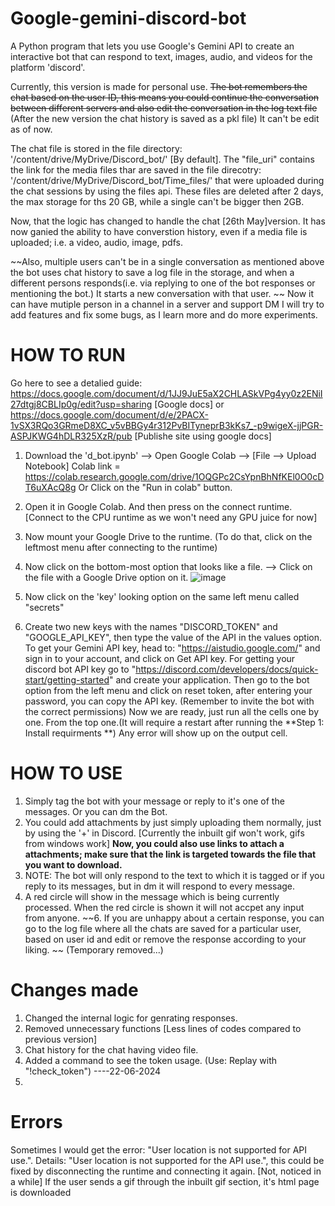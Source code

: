 # Google-gemini-discord-bot
A Python program that lets you use Google's Gemini API to create an interactive bot that can respond to text, images, audio, and videos for the platform 'discord'.

Currently, this version is made for personal use. 
~~The bot remembers the chat based on the user ID, this means you could continue the conversation between different servers and also edit the conversation in the log text file~~ (After the new version the chat history is saved as a pkl file) It can't be edit as of now.  

The chat file is stored in the file directory: '/content/drive/MyDrive/Discord_bot/' [By default]. The "file_uri" contains the link for the media files thar are saved in the file direcotry: '/content/drive/MyDrive/Discord_bot/Time_files/' that were uploaded during the chat sessions by using the files api. These files are deleted after 2 days, the max storage for ths 20 GB, while a single can't be bigger then 2GB. 

Now, that the logic has changed to handle the chat [26th May]version. It has now ganied the ability to have converstion history, even if a media file is uploaded; i.e. a video, audio, image, pdfs.  

~~Also, multiple users can't be in a single conversation as mentioned above the bot uses chat history to save a log file in the storage, and when a different persons responds(i.e. via replying to one of the bot responses or mentioning the bot.) It starts a new conversation with that user. ~~
Now it can have mutiple person in a channel in a server and support DM
I will try to add features and fix some bugs, as I learn more and do more experiments. 




# **HOW TO RUN**

Go here to see a detalied guide: 
https://docs.google.com/document/d/1JJ9JuE5aX2CHLASkVPg4yy0z2ENiI27dtgj8CBLIp0g/edit?usp=sharing [Google docs]
or
https://docs.google.com/document/d/e/2PACX-1vSX3RQo3GRmeD8XC_v5vBBGy4r312PvBITyneprB3kKs7_-p9wigeX-jjPGR-ASPJKWG4hDLR325XzR/pub [Publishe site using google docs]

1. Download the 'd_bot.ipynb' --> Open Google Colab --> [File --> Upload Notebook]
      Colab link = https://colab.research.google.com/drive/1OQGPc2CsYpnBhNfKEl0O0cDT6uXAcQ8g
   Or
Click on the "Run in colab" button.

2. Open it in Google Colab. And then press on the connect runtime. [Connect to the CPU runtime as we won't need any GPU juice for now]
3. Now mount your Google Drive to the runtime. (To do that, click on the leftmost menu after connecting to the runtime)
4. Now click on the bottom-most option that looks like a file. --> Click on the file with a Google Drive option on it.
    ![image](https://github.com/War004/Google-gemini-discord-bot/assets/138228378/a8cb7ce3-db44-4db0-bde0-7bfab1b2625f)
5. Now click on the 'key' looking option on the same left menu called "secrets"
6. Create two new keys with the names "DISCORD_TOKEN" and "GOOGLE_API_KEY", then type the value of the API in the values option.
   To get your Gemini API key, head to: "https://aistudio.google.com/" and sign in to your account, and click on Get API key.
   For getting your discord bot API key go to "https://discord.com/developers/docs/quick-start/getting-started" and create your application. Then go to the bot option from the left menu and click on reset token, after entering your password, you can copy the API key. (Remember to invite the bot with the correct permissions)
Now we are ready, just run all the cells one by one. From the top one.(It will require a restart after running the **Step 1: Install requirments **)
Any error will show up on the output cell.

# **HOW TO USE**
1. Simply tag the bot with your message or reply to it's one of the messages. Or you can dm the Bot. 
2. You could add attachments by just simply uploading them normally, just by using the '+' in Discord. [Currently the inbuilt gif won't work, gifs from windows work]
   **Now, you could also use links to attach a attachments; make sure that the link is targeted towards the file that you want to download.**
4. NOTE: The bot will only respond to the text to which it is tagged or if you reply to its messages, but in dm it will respond to every message. 
5. A red circle will show in the message which is being currently processed. When the red circle is shown it will not accpet any input from anyone.
   ~~6. If you are unhappy about a certain response, you can go to the log file where all the chats are saved for a particular user, based on user id and edit or remove the response according to your liking. ~~ (Temporary removed...)

# **Changes made**
1. Changed the internal logic for genrating responses.
2. Removed unnecessary functions [Less lines of codes compared to previous version]
3. Chat history for the chat having video file.
4. Added a command to see the token usage. (Use: Replay with "!check_token")
----22-06-2024
1. 

# **Errors**
Sometimes I would get the error: "User location is not supported for API use.". Details: "User location is not supported for the API use.", this could be fixed by disconnecting the runtime and connecting it again. [Not, noticed in a while]
If the user sends a gif through the inbuilt gif section, it's html page is downloaded
